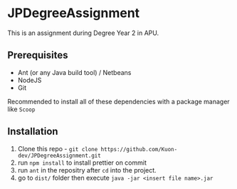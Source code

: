 # JPDegreeAssignment

This is an assignment during Degree Year 2 in APU.

## Prerequisites
- Ant (or any Java build tool) / Netbeans
- NodeJS
- Git

Recommended to install all of these dependencies with a package manager like `Scoop`

## Installation

1. Clone this repo - `git clone https://github.com/Kuon-dev/JPDegreeAssignment.git`
2. run `npm install` to install prettier on commit
3. run `ant` in the repositry after `cd` into the project.
4. go to `dist/` folder then execute `java -jar <insert file name>.jar`
